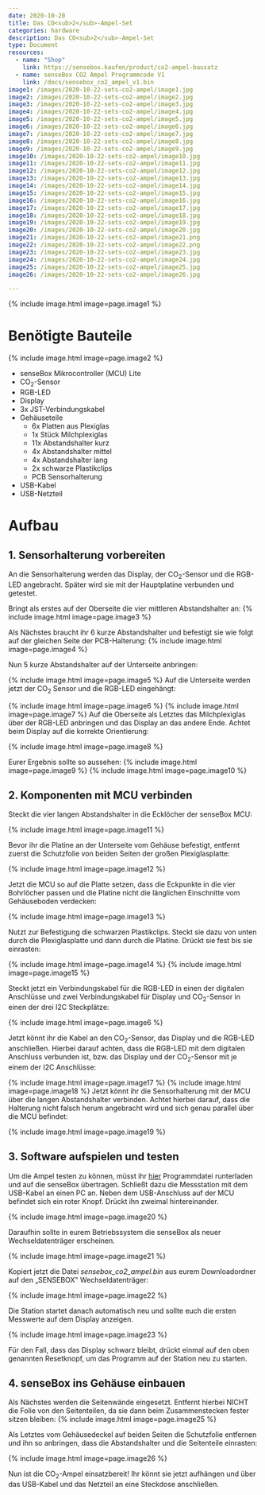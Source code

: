```yaml
---
date: 2020-10-20
title: Das CO<sub>2</sub>-Ampel-Set
categories: hardware
description: Das CO<sub>2</sub>-Ampel-Set
type: Document
resources:
  - name: "Shop"
    link: https://sensebox.kaufen/product/co2-ampel-bausatz
  - name: senseBox CO2 Ampel Programmcode V1
    link: /docs/sensebox_co2_ampel_v1.bin
image1: /images/2020-10-22-sets-co2-ampel/image1.jpg
image2: /images/2020-10-22-sets-co2-ampel/image2.jpg
image3: /images/2020-10-22-sets-co2-ampel/image3.jpg
image4: /images/2020-10-22-sets-co2-ampel/image4.jpg
image5: /images/2020-10-22-sets-co2-ampel/image5.jpg
image6: /images/2020-10-22-sets-co2-ampel/image6.jpg
image7: /images/2020-10-22-sets-co2-ampel/image7.jpg
image8: /images/2020-10-22-sets-co2-ampel/image8.jpg
image9: /images/2020-10-22-sets-co2-ampel/image9.jpg
image10: /images/2020-10-22-sets-co2-ampel/image10.jpg
image11: /images/2020-10-22-sets-co2-ampel/image11.jpg
image12: /images/2020-10-22-sets-co2-ampel/image12.jpg
image13: /images/2020-10-22-sets-co2-ampel/image13.jpg
image14: /images/2020-10-22-sets-co2-ampel/image14.jpg
image15: /images/2020-10-22-sets-co2-ampel/image15.jpg
image16: /images/2020-10-22-sets-co2-ampel/image16.jpg
image17: /images/2020-10-22-sets-co2-ampel/image17.jpg
image18: /images/2020-10-22-sets-co2-ampel/image18.jpg
image19: /images/2020-10-22-sets-co2-ampel/image19.jpg
image20: /images/2020-10-22-sets-co2-ampel/image20.jpg
image21: /images/2020-10-22-sets-co2-ampel/image21.png
image22: /images/2020-10-22-sets-co2-ampel/image22.png
image23: /images/2020-10-22-sets-co2-ampel/image23.jpg
image24: /images/2020-10-22-sets-co2-ampel/image24.jpg
image25: /images/2020-10-22-sets-co2-ampel/image25.jpg
image26: /images/2020-10-22-sets-co2-ampel/image26.jpg

---
```



{% include image.html image=page.image1 %}

# Benötigte Bauteile
{% include image.html image=page.image2 %}

-   senseBox Mikrocontroller (MCU) Lite
-   CO<sub>2</sub>-Sensor
-   RGB-LED
-   Display
-   3x JST-Verbindungskabel
-   Gehäuseteile
    -   6x Platten aus Plexiglas
    -   1x Stück Milchplexiglas
    -   11x Abstandshalter kurz
    -   4x Abstandshalter mittel
    -   4x Abstandshalter lang
    -   2x schwarze Plastikclips
    -   PCB Sensorhalterung
-   USB-Kabel
-   USB-Netzteil

# Aufbau

## 1.  Sensorhalterung vorbereiten

An die Sensorhalterung werden das Display, der CO<sub>2</sub>-Sensor und die RGB-LED angebracht. Später wird sie mit der Hauptplatine verbunden und
getestet.

Bringt als erstes auf der Oberseite die vier mittleren Abstandshalter
an:
{% include image.html image=page.image3 %}

Als Nächstes braucht ihr 6 kurze Abstandshalter und befestigt sie wie
folgt auf der gleichen Seite der PCB-Halterung:
{% include image.html image=page.image4 %}

Nun 5 kurze Abstandshalter auf der Unterseite anbringen:

{% include image.html image=page.image5 %}
Auf die Unterseite werden jetzt der CO<sub>2</sub> Sensor und die RGB-LED eingehängt:

{% include image.html image=page.image6 %}
{% include image.html image=page.image7 %}
Auf die Oberseite als Letztes das Milchplexiglas über der RGB-LED anbringen und das Display an das andere Ende. Achtet beim Display auf die korrekte Orientierung:

{% include image.html image=page.image8 %}

Eurer Ergebnis sollte so aussehen:
{% include image.html image=page.image9 %}
{% include image.html image=page.image10 %}
## 2.  Komponenten mit MCU verbinden

Steckt die vier langen Abstandshalter in die Ecklöcher der senseBox MCU:

{% include image.html image=page.image11 %}

Bevor ihr die Platine an der Unterseite vom Gehäuse befestigt, entfernt
zuerst die Schutzfolie von beiden Seiten der großen Plexiglasplatte:

{% include image.html image=page.image12 %}

Jetzt die MCU so auf die Platte setzen, dass die Eckpunkte in die vier
Bohrlöcher passen und die Platine nicht die länglichen Einschnitte vom
Gehäuseboden verdecken:

{% include image.html image=page.image13 %}

Nutzt zur Befestigung die schwarzen Plastikclips. Steckt sie dazu von
unten durch die Plexiglasplatte und dann durch die Platine. Drückt sie
fest bis sie einrasten:

{% include image.html image=page.image14 %}
{% include image.html image=page.image15 %}

Steckt jetzt ein Verbindungskabel für die RGB-LED in einen der digitalen
Anschlüsse und zwei Verbindungskabel für Display und CO<sub>2</sub>-Sensor in einen
der drei I2C Steckplätze:

{% include image.html image=page.image6 %}

Jetzt könnt ihr die Kabel an den CO<sub>2</sub>-Sensor, das Display und die RGB-LED
anschließen. Hierbei darauf achten, dass die RGB-LED mit dem digitalen
Anschluss verbunden ist, bzw. das Display und der CO<sub>2</sub>-Sensor mit je
einem der I2C Anschlüsse:

{% include image.html image=page.image17 %}
{% include image.html image=page.image18 %}
Jetzt könnt ihr die Sensorhalterung mit der MCU über die langen
Abstandshalter verbinden. Achtet hierbei darauf, dass die Halterung
nicht falsch herum angebracht wird und sich genau parallel über die MCU
befindet:

{% include image.html image=page.image19 %}

## 3.  Software aufspielen und testen

Um die Ampel testen zu können, müsst ihr [hier](/docs/sensebox_co2_ampel_v1.bin) Programmdatei runterladen und auf die senseBox
übertragen. Schließt dazu die Messstation mit dem USB-Kabel an einen PC
an. Neben dem USB-Anschluss auf der MCU befindet sich ein roter Knopf.
Drückt ihn zweimal hintereinander.

{% include image.html image=page.image20 %}

Daraufhin sollte in eurem Betriebssystem die senseBox als neuer
Wechseldatenträger erscheinen.

{% include image.html image=page.image21 %}

Kopiert jetzt die Datei *sensebox_co2_ampel.bin* aus eurem
Downloadordner auf den „SENSEBOX" Wechseldatenträger:

{% include image.html image=page.image22 %}

Die Station startet danach automatisch neu und sollte euch die ersten
Messwerte auf dem Display anzeigen.

{% include image.html image=page.image23 %}

Für den Fall, dass das Display schwarz bleibt, drückt einmal auf den oben
genannten Resetknopf, um das Programm auf der Station neu zu starten.

## 4.  senseBox ins Gehäuse einbauen

Als Nächstes werden die Seitenwände eingesetzt. Entfernt hierbei NICHT
die Folie von den Seitenteilen, da sie dann beim
Zusammenstecken fester sitzen bleiben:
{% include image.html image=page.image25 %}

Als Letztes vom Gehäusedeckel auf beiden Seiten die Schutzfolie
entfernen und ihn so anbringen, dass die Abstandshalter und die
Seitenteile einrasten:

{% include image.html image=page.image26 %}

Nun ist die CO<sub>2</sub>-Ampel einsatzbereit! Ihr könnt sie jetzt aufhängen und
über das USB-Kabel und das Netzteil an eine Steckdose anschließen.

